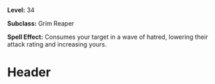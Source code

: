 <!-- TITLE: Spell: Shroud Of Hate -->
<!-- SUBTITLE:  -->

**Level:** 34

**Subclass:** Grim Reaper

**Spell Effect:** Consumes your target in a wave of hatred, lowering their attack rating and increasing yours.
# Header
